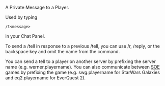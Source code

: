 A Private Message to a Player.

Used by typing

`/t`<playername>`<message>`

in your Chat Panel.

To send a /tell in response to a previous /tell, you can use /r, /reply, or the
backspace key and omit the name from the command.

You can send a tell to a player on another server by prefixing the server name
(e.g. werner.playername). You can also communicate between
[SOE](../Sony_Online_Entertainment.md) games by prefixing the game (e.g.
swg.playername for StarWars Galaxies and eq2.playername for EverQuest 2).

